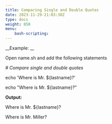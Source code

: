 ```yaml
---
title: Comparing Single and Double Quotes
date: 2023-11-29-21:03:38Z
type: docs 
weight: 850
menu: 
    bash-scripting:
---
```



__Example: __

Open name.sh and add the following statements

_# Compare single and double quotes_

echo 'Where is Mr. ${lastname}?'

echo "Where is Mr. ${lastname}?"

__Output:__

Where is Mr. ${lastname}?

Where is Mr. Miller?

